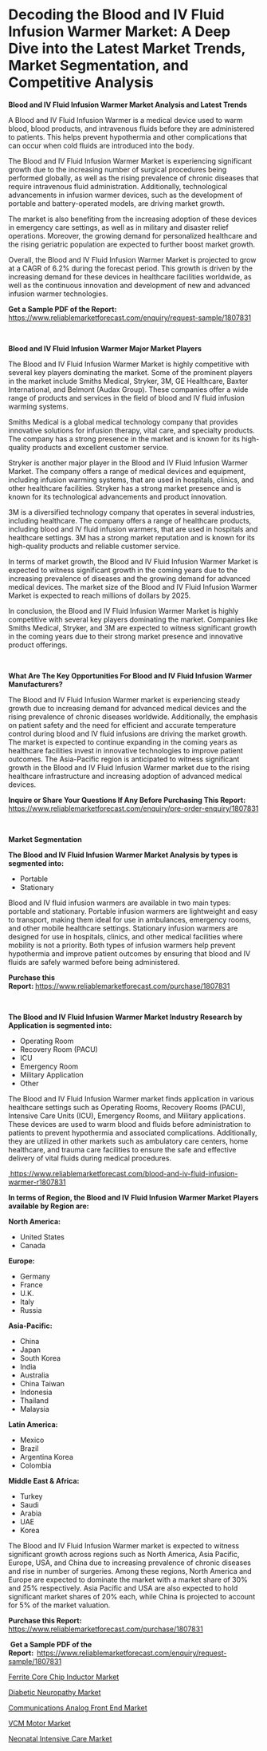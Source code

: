 <p><h1>Decoding the Blood and IV Fluid Infusion Warmer Market: A Deep Dive into the Latest Market Trends, Market Segmentation, and Competitive Analysis</h1></p><p><strong>Blood and IV Fluid Infusion Warmer Market Analysis and Latest Trends</strong></p>
<p><p>A Blood and IV Fluid Infusion Warmer is a medical device used to warm blood, blood products, and intravenous fluids before they are administered to patients. This helps prevent hypothermia and other complications that can occur when cold fluids are introduced into the body.</p><p>The Blood and IV Fluid Infusion Warmer Market is experiencing significant growth due to the increasing number of surgical procedures being performed globally, as well as the rising prevalence of chronic diseases that require intravenous fluid administration. Additionally, technological advancements in infusion warmer devices, such as the development of portable and battery-operated models, are driving market growth.</p><p>The market is also benefiting from the increasing adoption of these devices in emergency care settings, as well as in military and disaster relief operations. Moreover, the growing demand for personalized healthcare and the rising geriatric population are expected to further boost market growth.</p><p>Overall, the Blood and IV Fluid Infusion Warmer Market is projected to grow at a CAGR of 6.2% during the forecast period. This growth is driven by the increasing demand for these devices in healthcare facilities worldwide, as well as the continuous innovation and development of new and advanced infusion warmer technologies.</p></p>
<p><strong>Get a Sample PDF of the Report:&nbsp;</strong> <a href="https://www.reliablemarketforecast.com/enquiry/request-sample/1807831">https://www.reliablemarketforecast.com/enquiry/request-sample/1807831</a></p>
<p>&nbsp;</p>
<p><strong>Blood and IV Fluid Infusion Warmer Major Market Players</strong></p>
<p><p>The Blood and IV Fluid Infusion Warmer Market is highly competitive with several key players dominating the market. Some of the prominent players in the market include Smiths Medical, Stryker, 3M, GE Healthcare, Baxter International, and Belmont (Audax Group). These companies offer a wide range of products and services in the field of blood and IV fluid infusion warming systems.</p><p>Smiths Medical is a global medical technology company that provides innovative solutions for infusion therapy, vital care, and specialty products. The company has a strong presence in the market and is known for its high-quality products and excellent customer service. </p><p>Stryker is another major player in the Blood and IV Fluid Infusion Warmer Market. The company offers a range of medical devices and equipment, including infusion warming systems, that are used in hospitals, clinics, and other healthcare facilities. Stryker has a strong market presence and is known for its technological advancements and product innovation.</p><p>3M is a diversified technology company that operates in several industries, including healthcare. The company offers a range of healthcare products, including blood and IV fluid infusion warmers, that are used in hospitals and healthcare settings. 3M has a strong market reputation and is known for its high-quality products and reliable customer service.</p><p>In terms of market growth, the Blood and IV Fluid Infusion Warmer Market is expected to witness significant growth in the coming years due to the increasing prevalence of diseases and the growing demand for advanced medical devices. The market size of the Blood and IV Fluid Infusion Warmer Market is expected to reach millions of dollars by 2025.</p><p>In conclusion, the Blood and IV Fluid Infusion Warmer Market is highly competitive with several key players dominating the market. Companies like Smiths Medical, Stryker, and 3M are expected to witness significant growth in the coming years due to their strong market presence and innovative product offerings.</p></p>
<p>&nbsp;</p>
<p><strong>What Are The Key Opportunities For Blood and IV Fluid Infusion Warmer Manufacturers?</strong></p>
<p><p>The Blood and IV Fluid Infusion Warmer market is experiencing steady growth due to increasing demand for advanced medical devices and the rising prevalence of chronic diseases worldwide. Additionally, the emphasis on patient safety and the need for efficient and accurate temperature control during blood and IV fluid infusions are driving the market growth. The market is expected to continue expanding in the coming years as healthcare facilities invest in innovative technologies to improve patient outcomes. The Asia-Pacific region is anticipated to witness significant growth in the Blood and IV Fluid Infusion Warmer market due to the rising healthcare infrastructure and increasing adoption of advanced medical devices.</p></p>
<p><strong>Inquire or Share Your Questions If Any Before Purchasing This Report:</strong> <a href="https://www.reliablemarketforecast.com/enquiry/pre-order-enquiry/1807831">https://www.reliablemarketforecast.com/enquiry/pre-order-enquiry/1807831</a></p>
<p>&nbsp;</p>
<p><strong>Market Segmentation</strong></p>
<p><strong>The Blood and IV Fluid Infusion Warmer Market Analysis by types is segmented into:</strong></p>
<p><ul><li>Portable</li><li>Stationary</li></ul></p>
<p><p>Blood and IV fluid infusion warmers are available in two main types: portable and stationary. Portable infusion warmers are lightweight and easy to transport, making them ideal for use in ambulances, emergency rooms, and other mobile healthcare settings. Stationary infusion warmers are designed for use in hospitals, clinics, and other medical facilities where mobility is not a priority. Both types of infusion warmers help prevent hypothermia and improve patient outcomes by ensuring that blood and IV fluids are safely warmed before being administered.</p></p>
<p><strong>Purchase this Report:&nbsp;</strong><a href="https://www.reliablemarketforecast.com/purchase/1807831">https://www.reliablemarketforecast.com/purchase/1807831</a></p>
<p>&nbsp;</p>
<p><strong>The Blood and IV Fluid Infusion Warmer Market Industry Research by Application is segmented into:</strong></p>
<p><ul><li>Operating Room</li><li>Recovery Room (PACU)</li><li>ICU</li><li>Emergency Room</li><li>Military Application</li><li>Other</li></ul></p>
<p><p>The Blood and IV Fluid Infusion Warmer market finds application in various healthcare settings such as Operating Rooms, Recovery Rooms (PACU), Intensive Care Units (ICU), Emergency Rooms, and Military applications. These devices are used to warm blood and fluids before administration to patients to prevent hypothermia and associated complications. Additionally, they are utilized in other markets such as ambulatory care centers, home healthcare, and trauma care facilities to ensure the safe and effective delivery of vital fluids during medical procedures.</p></p>
<p><a href="https://www.reliablemarketforecast.com/blood-and-iv-fluid-infusion-warmer-r1807831">&nbsp;https://www.reliablemarketforecast.com/blood-and-iv-fluid-infusion-warmer-r1807831</a></p>
<p><strong>In terms of Region, the Blood and IV Fluid Infusion Warmer Market Players available by Region are:</strong></p>
<p>
    <p> <strong> North America: </strong>
        <ul>
            <li>United States</li>
            <li>Canada</li>
        </ul>
        </p> 
    <p> <strong> Europe: </strong>
        <ul>
            <li>Germany</li>
            <li>France</li>
            <li>U.K.</li>
            <li>Italy</li>
            <li>Russia</li>
        </ul>
        </p> 
    <p> <strong> Asia-Pacific: </strong>
        <ul>
            <li>China</li>
            <li>Japan</li>
            <li>South Korea</li>
            <li>India</li>
            <li>Australia</li>
            <li>China Taiwan</li>
            <li>Indonesia</li>
            <li>Thailand</li>
            <li>Malaysia</li>
        </ul>
        </p> 
    <p> <strong> Latin America: </strong>
        <ul>
            <li>Mexico</li>
            <li>Brazil</li>
            <li>Argentina Korea</li>
            <li>Colombia</li>
        </ul>
        </p> 
    <p> <strong> Middle East & Africa: </strong>
        <ul>
            <li>Turkey</li>
            <li>Saudi</li>
            <li>Arabia</li>
            <li>UAE</li>
            <li>Korea</li>
        </ul>
    </p>
    </p>
<p><p>The Blood and IV Fluid Infusion Warmer market is expected to witness significant growth across regions such as North America, Asia Pacific, Europe, USA, and China due to increasing prevalence of chronic diseases and rise in number of surgeries. Among these regions, North America and Europe are expected to dominate the market with a market share of 30% and 25% respectively. Asia Pacific and USA are also expected to hold significant market shares of 20% each, while China is projected to account for 5% of the market valuation.</p></p>
<p><strong>Purchase this Report: </strong><a href="https://www.reliablemarketforecast.com/purchase/1807831">https://www.reliablemarketforecast.com/purchase/1807831</a></p>
<p>&nbsp;<strong>Get a Sample PDF of the Report:&nbsp;&nbsp;</strong><a href="https://www.reliablemarketforecast.com/enquiry/request-sample/1807831">https://www.reliablemarketforecast.com/enquiry/request-sample/1807831</a></p>
<p><strong></strong></p>
<p><p><a href="https://medium.com/@mdalsohelmia44/an-in-depth-analysis-of-the-global-ferrite-core-chip-inductor-market-scope-and-its-rapid-growing-7-2-ef6534937b89">Ferrite Core Chip Inductor Market</a></p><p><a href="https://github.com/gulaimolin/Market-Research-Report-List-5/blob/main/diabetic-neuropathy-market.md">Diabetic Neuropathy Market</a></p><p><a href="https://medium.com/@cyb3rpunksai/an-in-depth-analysis-of-the-global-communications-analog-front-end-market-scope-and-its-rapid-7a270f8f7867">Communications Analog Front End Market</a></p><p><a href="https://medium.com/@amandawbrown02/vcm-motor-market-size-by-type-af-ois-by-product-below-5-m-5-m-8-m-9-m-12-m-13-m-16-m-above-16-2332068fab0f">VCM Motor Market</a></p><p><a href="https://github.com/mauripalmi/Market-Research-Report-List-4/blob/main/neonatal-intensive-care-market.md">Neonatal Intensive Care Market</a></p></p>